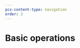 ```yaml
---
pcx-content-type: navigation
order: 3
---
```


# Basic operations

<DirectoryListing path="/basic-operations"/>
